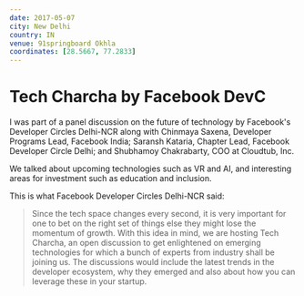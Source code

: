 ```yaml
---
date: 2017-05-07
city: New Delhi
country: IN
venue: 91springboard Okhla
coordinates: [28.5667, 77.2833]
---
```


# Tech Charcha by Facebook DevC

I was part of a panel discussion on the future of technology by Facebook's Developer Circles Delhi-NCR along with Chinmaya Saxena, Developer Programs Lead, Facebook India; Saransh Kataria, Chapter Lead, Facebook Developer Circle Delhi; and Shubhamoy Chakrabarty, COO at Cloudtub, Inc.

We talked about upcoming technologies such as VR and AI, and interesting areas for investment such as education and inclusion.

This is what Facebook Developer Circles Delhi-NCR said:

> Since the tech space changes every second, it is very important for one to bet on the right set of things else they might lose the momentum of growth. With this idea in mind, we are hosting Tech Charcha, an open discussion to get enlightened on emerging technologies for which a bunch of experts from industry shall be joining us. The discussions would include the latest trends in the developer ecosystem, why they emerged and also about how you can leverage these in your startup.
